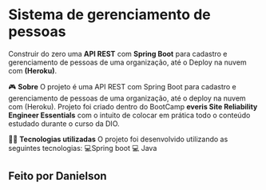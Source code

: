 # Sistema de gerenciamento de pessoas
Construir do zero uma **API REST** com **Spring Boot** para cadastro e gerenciamento de pessoas de uma organização, até o Deploy na nuvem  com **(Heroku)**. 

🎮️ **Sobre**
O projeto é uma API REST com Spring Boot para cadastro e gerenciamento de pessoas de uma organização, até o deploy na nuvem com (Heroku). 
Projeto foi criado dentro do BootCamp  **everis Site Reliability Engineer Essentials** com o intuito de colocar em prática todo o conteúdo estudado durante o curso da DIO. 

👨‍💻️ **Tecnologias utilizadas**
O projeto foi desenvolvido utilizando as seguintes tecnologias:
💻️Spring boot 
💻️  Java 

## Feito por Danielson
